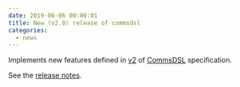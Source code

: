 ```yaml
---
date: 2019-06-06 00:00:01
title: New (v2.0) release of commsdsl
categories:
  - news
---
```

Implements new features defined in [v2](https://github.com/arobenko/CommsDSL-Specification/releases/tag/v2.0)
of [CommsDSL](https://github.com/arobenko/CommsDSL-Specification) specification.

See the [release notes](https://github.com/arobenko/commsdsl/releases/tag/v2.0).


